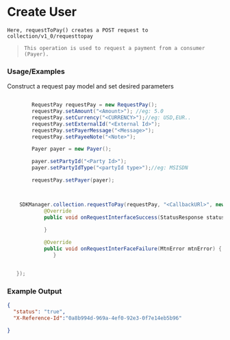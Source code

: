 
# Create User

`Here, requestToPay() creates a POST request to collection/v1_0/requesttopay`

> `This operation is used to request a payment from a consumer (Payer).  `

### Usage/Examples

Construct a request pay model and set desired parameters

```java

        RequestPay requestPay = new RequestPay();
        requestPay.setAmount("<Amount>"); //eg: 5.0 
        requestPay.setCurrency("<CURRENCY>");//eg: USD,EUR..
        requestPay.setExternalId("<External Id>"); 
        requestPay.setPayerMessage("<Message>");
        requestPay.setPayeeNote("<Note>");

        Payer payer = new Payer();

        payer.setPartyId("<Party Id>");
        payer.setPartyIdType("<partyId type>");//eg: MSISDN

        requestPay.setPayer(payer);

```

```java


    SDKManager.collection.requestToPay(requestPay, "<CallbackURl>", new RequestInterface() {
            @Override
            public void onRequestInterfaceSuccess(StatusResponse statusResponse) {
         
            }

            @Override
            public void onRequestInterFaceFailure(MtnError mtnError) {
               }


   });


```
### Example Output

```json
{
  "status": "true",
  "X-Reference-Id":"0a8b994d-969a-4ef0-92e3-0f7e14eb5b96"

}
```


